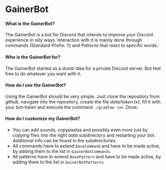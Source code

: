 # GainerBot

#### What is the GainerBot?
The GainerBot is a bot for Discord that intends to improve your Discord experience in silly ways. Interaction with it is mainly done through commands (Standard-Prefix: !!) and *Patterns* that react to specific words.

#### Who is the GainerBot for?
The GainerBot started as a dumb idea for a private Discord server. But feel free to do whatever you want with it.

#### How do I use the GainerBot?
Using the GainerBot should be very simple. Just clone the repository from github, navigate into the repository, create the file *data/token.txt*, fill it with your bot-token and execute the command `./gradlew run`. Done.

#### How do I customize my GainerBot?
+ You can add sounds, copypastas and possibly even more just by copying files into the right *data* subdirectory and restarting your bot. Additional info can be found in the subdirectories.
+ All commands have to extend `BaseCommand` and have to be made active, by adding them to the list in `GainerBotCommands`.
+ All patterns have to extend `BasePattern` and have to be made active, by adding them to the list in `GainerBotPatterns`
